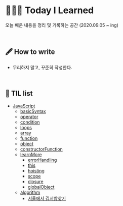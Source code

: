 # 👨🏽‍💻 Today I Learned

오늘 배운 내용을 정리 및 기록하는 공간 (2020.09.05 ~ ing)

<br />

## 🖋 How to write

- 무리하지 말고, 꾸준히 작성한다.
  

<br />

## 📌 TIL list
 * [JavaScript](https://github.com/lightixxx/TIL/blob/master/JavaScript)
   - [basicSyntax](https://github.com/lightixxx/TIL/blob/master/JavaScript/basicSyntax.md)
   - [operator](https://github.com/lightixxx/TIL/blob/master/JavaScript/operator.md)
   - [condition](https://github.com/lightixxx/TIL/blob/master/JavaScript/condition.md)
   - [loops](https://github.com/lightixxx/TIL/blob/master/JavaScript/loops.md)
   - [array](https://github.com/lightixxx/TIL/blob/master/JavaScript/array.md)
   - [function](https://github.com/lightixxx/TIL/blob/master/JavaScript/function.md)
   - [object](https://github.com/lightixxx/TIL/blob/master/JavaScript/object.md)
   - [constructorFunction](https://github.com/lightixxx/TIL/blob/master/JavaScript/constructorFunction.md)
   - [learnMore](https://github.com/lightixxx/TIL/blob/master/JavaScript/learnMore.md)
      * [errorHandling](https://github.com/lightixxx/TIL/blob/master/JavaScript/learnMore/errorHandling.md)
      * [this](https://github.com/lightixxx/TIL/blob/master/JavaScript/learnMore/this.md)
      * [hoisting](https://github.com/lightixxx/TIL/blob/master/JavaScript/learnMore/hoisting.md)
      * [scope](https://github.com/lightixxx/TIL/blob/master/JavaScript/learnMore/scope.md)
      * [closure](https://github.com/lightixxx/TIL/blob/master/JavaScript/learnMore/closure.md)
      * [globalObject](https://github.com/lightixxx/TIL/blob/master/JavaScript/learnMore/globalObject.md)
   - [algorithm](https://github.com/lightixxx/TIL/blob/master/JavaScript/Algorithm/README.md)
      * [서울에서 김서방찾기](https://github.com/lightixxx/TIL/blob/master/JavaScript/Algorithm/findMrKim.md) 
